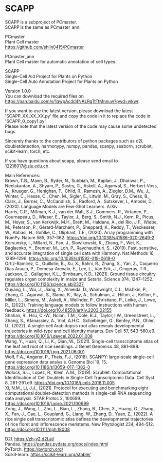 # SCAPP    
SCAPP is a subproject of PCmaster.    
SCAPP is the same as PCmaster_ann.    
    
PCmaster    
Plant Cell master    
https://github.com/shlin0415/PCmaster

PCmaster_ann    
Plant Cell master for automatic annotation of cell types    

SCAPP    
Single-Cell Aid Project for Plants on Python       
Single-Cell Auto Annotation Project for Plants on Python

Version 1.0.0      
You can download the required files on https://pan.baidu.com/s/1qwpAcdd4NALRgTtTtMnnuw?pwd=wkwr.    
   
If you want to use the latest version, please download the latest 'SCAPP_XX_XX_XX.py' file and copy the code in it to replace the code in 'SCAPP_0_copy1.py'.     
Please note that the latest version of the code may cause some undetected bugs.

Sincerely thanks to the contributors of python packages such as d2l, doubletdetection, harmonypy, numpy, pandas, scanpy, seaborn, scrublet, scikit-learn, torch, etc.

If you have questions about scapp, please send email to 12216017@zju.edu.cn.

Main References:    
Brown, T.B., Mann, B., Ryder, N., Subbiah, M., Kaplan, J., Dhariwal, P., Neelakantan, A., Shyam, P., Sastry, G., Askell, A., Agarwal, S., Herbert-Voss, A., Krueger, G., Henighan, T., Child, R., Ramesh, A., Ziegler, D.M., Wu, J., Winter, C., Hesse, C., Chen, M., Sigler, E., Litwin, M., Gray, S., Chess, B., Clark, J., Berner, C., McCandlish, S., Radford, A., Sutskever, I., Amodei, D., (2020). Language Models are Few-Shot Learners. ArXiv.    
Harris, C.R., Millman, K.J., van der Walt, S.J., Gommers, R., Virtanen, P., Cournapeau, D., Wieser, E., Taylor, J., Berg, S., Smith, N.J., Kern, R., Picus, M., Hoyer, S., van Kerkwijk, M.H., Brett, M., Haldane, A., del Río, J.F., Wiebe, M., Peterson, P., Gérard-Marchant, P., Sheppard, K., Reddy, T., Weckesser, W., Abbasi, H., Gohlke, C., Oliphant, T.E., (2020). Array programming with NumPy. Nature 585, 357–362. https://doi.org/10.1038/s41586-020-2649-2    
Korsunsky, I., Millard, N., Fan, J., Slowikowski, K., Zhang, F., Wei, K., Baglaenko, Y., Brenner, M., Loh, P., Raychaudhuri, S., (2019). Fast, sensitive, and accurate integration of single cell data with Harmony. Nat Methods 16, 1289–1296. https://doi.org/10.1038/s41592-019-0619-0    
Ortiz-Ramírez, C., Guillotin, B., Xu, X., Rahni, R., Zhang, S., Yan, Z., Coqueiro Dias Araujo, P., Demesa-Arevalo, E., Lee, L., Van Eck, J., Gingeras, T.R., Jackson, D., Gallagher, K.L., Birnbaum, K.D., (2021). Ground tissue circuitry regulates organ complexity in maize and Setaria. Science 374, 1247–1252. https://doi.org/10.1126/science.abj2327    
Ouyang, L., Wu, J., Jiang, X., Almeida, D., Wainwright, C.L., Mishkin, P., Zhang, C., Agarwal, S., Slama, K., Ray, A., Schulman, J., Hilton, J., Kelton, F., Miller, L., Simens, M., Askell, A., Welinder, P., Christiano, P., Leike, J., Lowe, R., (2022). Training language models to follow instructions with human feedback. https://doi.org/10.48550/arXiv.2203.02155    
Shahan, R., Hsu, C.-W., Nolan, T.M., Cole, B.J., Taylor, I.W., Greenstreet, L., Zhang, S., Afanassiev, A., Vlot, A.H.C., Schiebinger, G., Benfey, P.N., Ohler, U., (2022). A single-cell Arabidopsis root atlas reveals developmental trajectories in wild-type and cell identity mutants. Dev Cell 57, 543-560.e9. https://doi.org/10.1016/j.devcel.2022.01.008    
Wang, Y., Huan, Q., Li, K., Qian, W., (2021). Single-cell transcriptome atlas of the leaf and root of rice seedlings. J Genet Genomics 48, 881–898. https://doi.org/10.1016/j.jgg.2021.06.001    
Wolf, F.A., Angerer, P., Theis, F.J., (2018). SCANPY: large-scale single-cell gene expression data analysis. Genome Biol 19, 15. https://doi.org/10.1186/s13059-017-1382-0    
Wolock, S.L., Lopez, R., Klein, A.M., (2019). Scrublet: Computational Identification of Cell Doublets in Single-Cell Transcriptomic Data. Cell Syst 8, 281-291.e9. https://doi.org/10.1016/j.cels.2018.11.005    
Xi, N.M., Li, J.J., (2021). Protocol for executing and benchmarking eight computational doublet-detection methods in single-cell RNA sequencing data analysis. STAR Protoc 2, 100699. https://doi.org/10.1016/j.xpro.2021.100699    
Zong, J., Wang, L., Zhu, L., Bian, L., Zhang, B., Chen, X., Huang, G., Zhang, X., Fan, J., Cao, L., Coupland, G., Liang, W., Zhang, D., Yuan, Z., (2022). A rice single cell transcriptomic atlas defines the developmental trajectories of rice floret and inflorescence meristems. New Phytologist 234, 494–512. https://doi.org/10.1111/nph.18008    
   
    
D2l. https://zh-v2.d2l.ai/    
Pandas. https://pandas.pydata.org/docs/index.html    
PyTorch. https://pytorch.org/    
Scikit-learn. https://scikit-learn.org/stable/    
